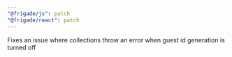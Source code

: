 ```yaml
---
"@frigade/js": patch
"@frigade/react": patch
---
```


Fixes an issue where collections throw an error when guest id generation is turned off

